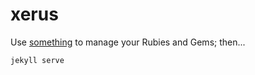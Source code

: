 # xerus

Use [something](http://blog.differentpla.net/blog/2019/01/30/ruby-direnv/) to manage your Rubies and Gems; then...

```
jekyll serve
```
